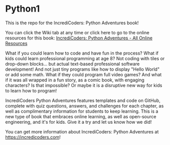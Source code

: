 # Python1
This is the repo for the IncrediCoders: Python Adventures book!

You can click the Wiki tab at any time or click here to go to the online resources for this book: [IncrediCoders: Python Adventures - All Online Resources](https://github.com/IncrediCoders/Python1/wiki)

What if you could learn how to code and have fun in the process? What if kids could learn professional programming at age 8? Not coding with tiles or drop-down blocks… but actual text-based professional software development! And not just tiny programs like how to display "Hello World" or add some math. What if they could program full video games? And what if it was all wrapped in a fun story, as a comic book, with engaging characters? Is that impossible? Or maybe it is a disruptive new way for kids to learn how to program!   

IncrediCoders Python Adventures features templates and code on GitHub, complete with quiz questions, answers, and challenges for each chapter, as well as complimentary information for students to keep learning. This is a new type of book that embraces online learning, as well as open-source engineering, and it's for kids. Give it a try and let us know how we did!  

You can get more information about IncrediCoders: Python Adventures at https://incredicoders.com!

